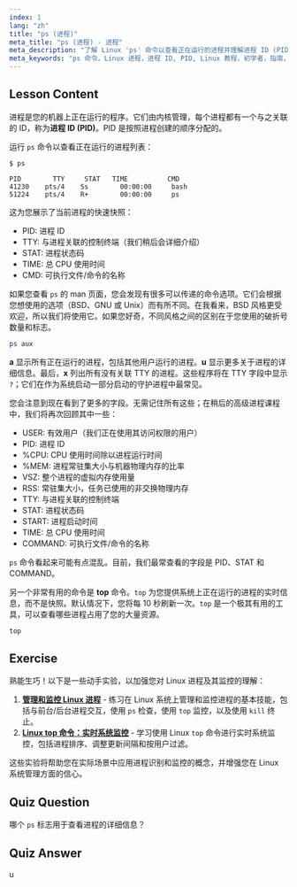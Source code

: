 ```yaml
---
index: 1
lang: "zh"
title: "ps (进程)"
meta_title: "ps (进程) - 进程"
meta_description: "了解 Linux 'ps' 命令以查看正在运行的进程并理解进程 ID (PID)。获取进程管理的初学者指南。"
meta_keywords: "ps 命令，Linux 进程，进程 ID, PID, Linux 教程，初学者，指南，top 命令"
---
```


## Lesson Content

进程是您的机器上正在运行的程序。它们由内核管理，每个进程都有一个与之关联的 ID，称为**进程 ID (PID)**。PID 是按照进程创建的顺序分配的。

运行 `ps` 命令以查看正在运行的进程列表：

```plaintext
$ ps

PID        TTY     STAT   TIME          CMD
41230    pts/4    Ss        00:00:00     bash
51224    pts/4    R+        00:00:00     ps
```

这为您展示了当前进程的快速快照：

- PID: 进程 ID
- TTY: 与进程关联的控制终端（我们稍后会详细介绍）
- STAT: 进程状态码
- TIME: 总 CPU 使用时间
- CMD: 可执行文件/命令的名称

如果您查看 `ps` 的 man 页面，您会发现有很多可以传递的命令选项。它们会根据您想使用的选项（BSD、GNU 或 Unix）而有所不同。在我看来，BSD 风格更受欢迎，所以我们将使用它。如果您好奇，不同风格之间的区别在于您使用的破折号数量和标志。

```bash
ps aux
```

**a** 显示所有正在运行的进程，包括其他用户运行的进程。**u** 显示更多关于进程的详细信息。最后，**x** 列出所有没有关联 TTY 的进程。这些程序将在 TTY 字段中显示 `?`；它们在作为系统启动一部分启动的守护进程中最常见。

您会注意到现在看到了更多的字段。无需记住所有这些；在稍后的高级进程课程中，我们将再次回顾其中一些：

- USER: 有效用户（我们正在使用其访问权限的用户）
- PID: 进程 ID
- %CPU: CPU 使用时间除以进程运行时间
- %MEM: 进程常驻集大小与机器物理内存的比率
- VSZ: 整个进程的虚拟内存使用量
- RSS: 常驻集大小，任务已使用的非交换物理内存
- TTY: 与进程关联的控制终端
- STAT: 进程状态码
- START: 进程启动时间
- TIME: 总 CPU 使用时间
- COMMAND: 可执行文件/命令的名称

`ps` 命令看起来可能有点混乱。目前，我们最常查看的字段是 PID、STAT 和 COMMAND。

另一个非常有用的命令是 **top** 命令。`top` 为您提供系统上正在运行的进程的实时信息，而不是快照。默认情况下，您将每 10 秒刷新一次。`top` 是一个极其有用的工具，可以查看哪些进程占用了您的大量资源。

```bash
top
```

## Exercise

熟能生巧！以下是一些动手实验，以加强您对 Linux 进程及其监控的理解：

1. **[管理和监控 Linux 进程](https://labex.io/zh/labs/comptia-manage-and-monitor-linux-processes-590864)** - 练习在 Linux 系统上管理和监控进程的基本技能，包括与前台/后台进程交互，使用 `ps` 检查，使用 `top` 监控，以及使用 `kill` 终止。
2. **[Linux top 命令：实时系统监控](https://labex.io/zh/labs/linux-linux-top-command-real-time-system-monitoring-388500)** - 学习使用 Linux `top` 命令进行实时系统监控，包括进程排序、调整更新间隔和按用户过滤。

这些实验将帮助您在实际场景中应用进程识别和监控的概念，并增强您在 Linux 系统管理方面的信心。

## Quiz Question

哪个 `ps` 标志用于查看进程的详细信息？

## Quiz Answer

u
